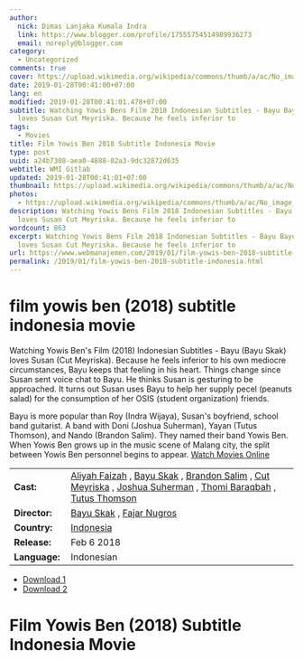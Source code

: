 ```yaml
---
author:
  nick: Dimas Lanjaka Kumala Indra
  link: https://www.blogger.com/profile/17555754514989936273
  email: noreply@blogger.com
category:
  - Uncategorized
comments: true
cover: https://upload.wikimedia.org/wikipedia/commons/thumb/a/ac/No_image_available.svg/2048px-No_image_available.svg.png
date: 2019-01-28T00:41:00+07:00
lang: en
modified: 2019-01-28T00:41:01.478+07:00
subtitle: Watching Yowis Bens Film 2018 Indonesian Subtitles - Bayu Bayu Skak
  loves Susan Cut Meyriska. Because he feels inferior to
tags:
  - Movies
title: Film Yowis Ben 2018 Subtitle Indonesia Movie
type: post
uuid: a24b7308-aea0-4888-82a3-9dc32872d635
webtitle: WMI Gitlab
updated: 2019-01-28T00:41:01+07:00
thumbnail: https://upload.wikimedia.org/wikipedia/commons/thumb/a/ac/No_image_available.svg/2048px-No_image_available.svg.png
photos:
  - https://upload.wikimedia.org/wikipedia/commons/thumb/a/ac/No_image_available.svg/2048px-No_image_available.svg.png
description: Watching Yowis Bens Film 2018 Indonesian Subtitles - Bayu Bayu Skak
  loves Susan Cut Meyriska. Because he feels inferior to
wordcount: 863
excerpt: Watching Yowis Bens Film 2018 Indonesian Subtitles - Bayu Bayu Skak
  loves Susan Cut Meyriska. Because he feels inferior to
url: https://www.webmanajemen.com/2019/01/film-yowis-ben-2018-subtitle-indonesia.html
permalink: /2019/01/film-yowis-ben-2018-subtitle-indonesia.html
---
```


<h1 for="title" class="notranslate">film yowis ben (2018) subtitle indonesia  movie</h1>  <div>  <div class="entry-content entry-content-single" itemprop="description">  <p> <span class="notranslate"> Watching Yowis Ben's Film (2018) Indonesian Subtitles - Bayu (Bayu Skak) loves Susan (Cut Meyriska).</span> <span class="notranslate"> Because he feels inferior to his own mediocre circumstances, Bayu keeps that feeling in his heart.</span> <span class="notranslate"> Things change since Susan sent voice chat to Bayu.</span> <span class="notranslate"> He thinks Susan is gesturing to be approached.</span> <span class="notranslate"> It turns out Susan uses Bayu to help her supply pecel (peanuts salad) for the consumption of her OSIS (student organization) friends.</span> </p>  <p> <span class="notranslate"> Bayu is more popular than Roy (Indra Wijaya), Susan's boyfriend, school band guitarist.</span> <span class="notranslate"> A band with Doni (Joshua Suherman), Yayan (Tutus Thomson), and Nando (Brandon Salim).</span> <span class="notranslate"> They named their band Yowis Ben.</span> <span class="notranslate"> When Yowis Ben grows up in the music scene of Malang city, the split between Yowis Ben personnel begins to appear.</span> <span class="notranslate"> <a href="https://www.webmanajemen.com/page/safelink.html?url=aHR0cDovL2RvaW1vdmllLmNvbQ==" target="_blank">Watch Movies Online</a></span> </p>  <table>  <tbody><tr>  <td width="20%"> <span class="notranslate"> <strong>Cast:</strong></span> </td>  <td> <span class="notranslate"> <span><span><a href="http://web-manajemen.blogspot.com/p/search.html?q=cast%20aliyah%20faizah" rel="tag">Aliyah Faizah</a></span></span> , <span><span><a href="http://web-manajemen.blogspot.com/p/search.html?q=cast%20bayu%20skak" rel="tag">Bayu Skak</a></span></span> , <span><span><a href="http://web-manajemen.blogspot.com/p/search.html?q=cast%20brandon%20salim" rel="tag">Brandon Salim</a></span></span> , <span><span><a href="http://web-manajemen.blogspot.com/p/search.html?q=cast%20cut%20meyriska" rel="tag">Cut Meyriska</a></span></span> , <span><span><a href="http://web-manajemen.blogspot.com/p/search.html?q=cast%20joshua%20suherman" rel="tag">Joshua Suherman</a></span></span> , <span><span><a href="http://web-manajemen.blogspot.com/p/search.html?q=cast%20thomi%20baraqbah" rel="tag">Thomi Baraqbah</a></span></span> , <span><span><a href="http://web-manajemen.blogspot.com/p/search.html?q=cast%20tutus%20thomson" rel="tag">Tutus Thomson</a></span></span></span> </td>  </tr>  <tr>  <td width="20%"> <span class="notranslate"> <strong>Director:</strong></span> </td>  <td> <span class="notranslate"> <span><span><a href="http://web-manajemen.blogspot.com/p/search.html?q=director%20bayu%20skak" rel="tag">Bayu Skak</a></span></span> , <span><span><a href="http://web-manajemen.blogspot.com/p/search.html?q=director%20fajar%20nugros" rel="tag">Fajar Nugros</a></span></span></span> </td>  </tr>  <tr>  <td width="20%"> <span class="notranslate"> <strong>Country:</strong></span> </td>  <td> <span class="notranslate"> <span><a href="http://web-manajemen.blogspot.com/p/search.html?q=country%20indonesia" rel="tag">Indonesia</a></span></span> </td>  </tr>  <tr>  <td width="20%"> <span class="notranslate"> <strong>Release:</strong></span> </td>  <td><time itemprop="dateCreated" datetime="2018-02-06T00:00:00+00:00"><span class="notranslate"> <span>Feb 6 2018</span></span> </time></td>  </tr>  <tr>  <td width="20%"> <span class="notranslate"> <strong>Language:</strong></span> </td>  <td> <span class="notranslate"> <span property="inLanguage">Indonesian</span></span> </td>  </tr>  </tbody></table>  <p></p>  <div id="download" class="gmr-download-wrap clearfix"><ul class="list-inline gmr-download-list clearfix">  <li> <a href="https://www.webmanajemen.com/page/safelink.html?url=aHR0cHM6Ly9vbG9hZC5zdHJlYW0vZi9wMDNpdUx2WFVLOA==" class="button" rel="nofollow" target="_blank" title="Download link 1 Yowis Ben (2018)"><span class="icon_download" aria-hidden="true"></span></a> <span class="notranslate"> <a href="https://www.webmanajemen.com/page/safelink.html?url=aHR0cHM6Ly9vbG9hZC5zdHJlYW0vZi9wMDNpdUx2WFVLOA==" class="button" rel="nofollow" target="_blank" title="Download link 1 Yowis Ben (2018)">Download 1</a></span> </li>  <li> <a href="https://www.webmanajemen.com/page/safelink.html?url=aHR0cDovL212ZG93bjIxLmNvbS95b3dpcy1iZW4tMjAxOC8=" class="button" rel="nofollow" target="_blank" title="Download link 2 Yowis Ben (2018)"><span class="icon_download" aria-hidden="true"></span></a> <span class="notranslate"> <a href="https://www.webmanajemen.com/page/safelink.html?url=aHR0cDovL212ZG93bjIxLmNvbS95b3dpcy1iZW4tMjAxOC8=" class="button" rel="nofollow" target="_blank" title="Download link 2 Yowis Ben (2018)">Download 2</a></span> </li>  </ul></div>  <div class="gmr-grid idmuvi-core"><div class="row grid-container"><div class="clearfix"></div></div></div>  </div>  <h1 for="title"> <span class="notranslate"> Film Yowis Ben (2018) Subtitle Indonesia Movie</span> </h1>  </div>  <script src="https://codepen.io/dimaslanjaka/pen/aQRrbR.js"></script>